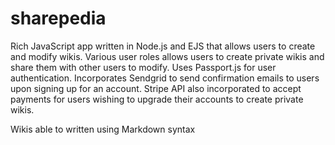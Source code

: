 # sharepedia

Rich JavaScript app written in Node.js and EJS that allows users to create and modify wikis. Various user roles allows users to create private wikis and share them 
with other users to modify. Uses Passport.js for user authentication. Incorporates Sendgrid to send confirmation emails to users upon signing up for an account.
Stripe API also incorporated to accept payments for users wishing to upgrade their accounts to create private wikis.

Wikis able to written using Markdown syntax
